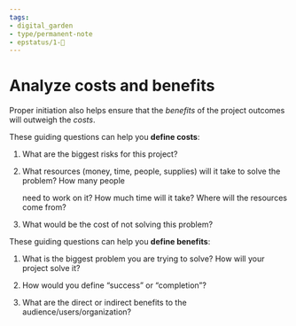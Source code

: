 ```yaml
---
tags: 
- digital_garden
- type/permanent-note
- epstatus/1-🌱
---
```

# Analyze costs and benefits
Proper initiation also helps ensure that the _benefits_ of the project outcomes will outweigh the _costs_.

  

These guiding questions can help you **define costs**:

1.  What are the biggest risks for this project?
    
2.  What resources (money, time, people, supplies) will it take to solve the problem? How many people
    
    need to work on it? How much time will it take? Where will the resources come from?
    
3.  What would be the cost of not solving this problem?
    

  

These guiding questions can help you **define benefits**:

1.  What is the biggest problem you are trying to solve? How will your project solve it?
    
2.  How would you define “success” or “completion”?
    
3.  What are the direct or indirect benefits to the audience/users/organization?